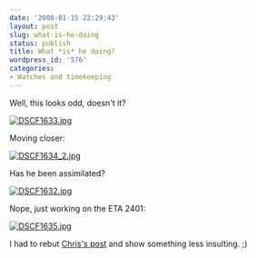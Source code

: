 ```yaml
---
date: '2008-01-15 22:29:43'
layout: post
slug: what-is-he-doing
status: publish
title: What *is* he doing?
wordpress_id: '576'
categories:
- Watches and timekeeping
---
```


Well, this looks odd, doesn't it?


[![DSCF1633.jpg](http://www.phfactor.net/wp/wp-photos/thumb.20080115-212942-1.jpg)](http://www.phfactor.net/wp/wp-photos/20080115-212942-1.jpg)


Moving closer:


[![DSCF1634_2.jpg](http://www.phfactor.net/wp/wp-photos/thumb.20080115-212943-2.jpg)](http://www.phfactor.net/wp/wp-photos/20080115-212943-2.jpg)


Has he been assimilated?


[![DSCF1632.jpg](http://www.phfactor.net/wp/wp-photos/thumb.20080115-212943-3.jpg)](http://www.phfactor.net/wp/wp-photos/20080115-212943-3.jpg)


 

Nope, just working on the ETA 2401:


[![DSCF1635.jpg](http://www.phfactor.net/wp/wp-photos/thumb.20080115-212943-4.jpg)](http://www.phfactor.net/wp/wp-photos/20080115-212943-4.jpg)


 


I had to rebut [Chris's post](http://annalog.phfactor.net/2008/01/11/watch-tools/) and show something less insulting. ;)
